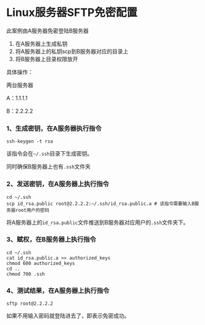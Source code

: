 # Linux服务器SFTP免密配置

此案例由A服务器免密登陆B服务器

1. 在A服务器上生成私钥
2. 将A服务器上的私钥scp到B服务器对应的目录上
3. 将B服务器上目录权限放开

具体操作：

两台服务器

A：1.1.1.1

B：2.2.2.2

### 1、生成密钥，在A服务器执行指令

```shell
ssh-keygen -t rsa
```

该指令会在```~/.ssh```目录下生成密钥。

同时确保B服务器上也有```.ssh```文件夹

### 2、发送密钥，在A服务器上执行指令

```shell
cd ~/.ssh
scp id_rsa.public root@2.2.2.2:~/.ssh/id_rsa.public.a # 该指令需要输入B服务器root用户的密码
```

将A服务器上的```id_rsa.public```文件推送到B服务器对应用户的```.ssh```文件夹下。

### 3、赋权，在B服务器上执行指令

```shell
cd ~/.ssh
cat id_rsa.public.a >> authorized_keys
chmod 600 authorized_keys
cd ..
chmod 700 .ssh
```

### 4、测试结果，在A服务器上执行指令

```shell
sftp root@2.2.2.2
```

如果不用输入密码就登陆进去了，即表示免密成功。